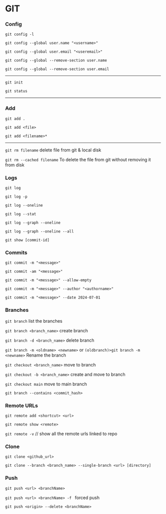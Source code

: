 # GIT

### Config
`git config -l`

`git config --global user.name "<username>"`

`git config --global user.email "<useremail>"`

`git config --global --remove-section user.name`

`git config --global --remove-section user.email`
___
`git init`

`git status`
___

### Add
`git add .`

`git add <file>`

`git add <filename>*`
___
`git rm filename` delete file from git & local disk

`git rm --cached filename` To delete the file from git without removing it from disk


### Logs
`git log`

`git log -p`

`git log --oneline`

`git log --stat`

`git log --graph --oneline`

`git log --graph --oneline --all`

`git show [commit-id]`

### Commits

`git commit -m "<message>"`

`git commit -am "<message>"`

`git commit -m "<message>" --allow-empty`

`git commit -m "<message>" --author "<authorname>"`

`git commit -m "<message>" --date 2024-07-01`

### Branches
`git branch` list the branches

`git branch <branch_name>` create branch

`git branch -d <branch_name>` delete branch

`git branch -m <oldname> <newname>` or `(oldbranch)>git branch -m <newname>` Rename the branch

`git checkout <branch_name>` move to branch

`git checkout -b <branch_name>` create and move to branch

`git checkout main` move to main branch

`git branch --contains <commit_hash>`

### Remote URLs
`git remote add <shortcut> <url>`

`git remote show <remote>`

`git remote -v`   // show all the remote urls linked to repo

### Clone
`git clone <github_url>`

`git clone --branch <branch_name> --single-branch <url> [directory]`

### Push
`git push <url> <branchName>`

`git push <url> <branchName> -f ` forced push

`git push <origin> --delete <branchName>`

